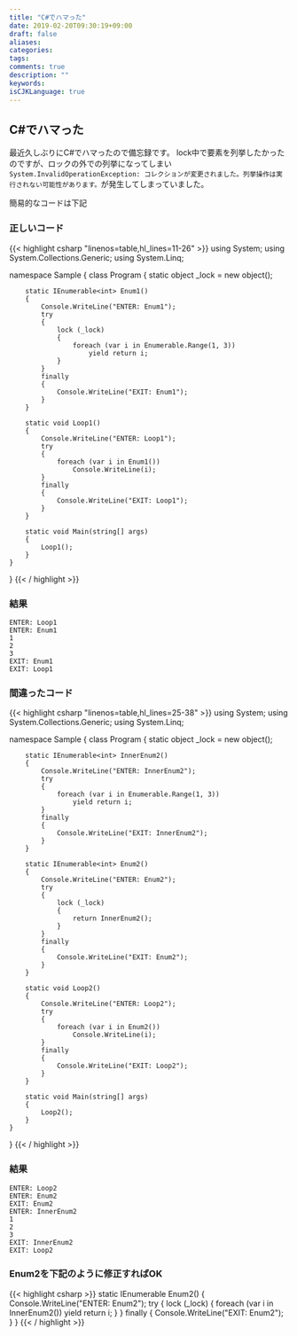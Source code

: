 ```yaml
---
title: "C#でハマった"
date: 2019-02-20T09:30:19+09:00
draft: false
aliases:
categories:
tags:
comments: true
description: ""
keywords:
isCJKLanguage: true
---
```


## C#でハマった

最近久しぶりにC#でハマったので備忘録です。
lock中で要素を列挙したかったのですが、ロックの外での列挙になってしまい```System.InvalidOperationException: コレクションが変更されました。列挙操作は実行されない可能性があります。```が発生してしまっていました。

簡易的なコードは下記

### 正しいコード

{{< highlight csharp "linenos=table,hl_lines=11-26" >}}
using System;
using System.Collections.Generic;
using System.Linq;

namespace Sample
{
    class Program
    {
        static object _lock = new object();

        static IEnumerable<int> Enum1()
        {
            Console.WriteLine("ENTER: Enum1");
            try
            {
                lock (_lock)
                {
                    foreach (var i in Enumerable.Range(1, 3))
                        yield return i;
                }
            }
            finally
            {
                Console.WriteLine("EXIT: Enum1");
            }
        }

        static void Loop1()
        {
            Console.WriteLine("ENTER: Loop1");
            try
            {
                foreach (var i in Enum1())
                    Console.WriteLine(i);
            }
            finally
            {
                Console.WriteLine("EXIT: Loop1");
            }
        }

        static void Main(string[] args)
        {
            Loop1();
        }
    }
}
{{< / highlight >}}

### 結果

```
ENTER: Loop1
ENTER: Enum1
1
2
3
EXIT: Enum1
EXIT: Loop1
```

### 間違ったコード

{{< highlight csharp "linenos=table,hl_lines=25-38" >}}
using System;
using System.Collections.Generic;
using System.Linq;

namespace Sample
{
    class Program
    {
        static object _lock = new object();

        static IEnumerable<int> InnerEnum2()
        {
            Console.WriteLine("ENTER: InnerEnum2");
            try
            {
                foreach (var i in Enumerable.Range(1, 3))
                    yield return i;
            }
            finally
            {
                Console.WriteLine("EXIT: InnerEnum2");
            }
        }

        static IEnumerable<int> Enum2()
        {
            Console.WriteLine("ENTER: Enum2");
            try
            {
                lock (_lock)
                {
                    return InnerEnum2();
                }
            }
            finally
            {
                Console.WriteLine("EXIT: Enum2");
            }
        }

        static void Loop2()
        {
            Console.WriteLine("ENTER: Loop2");
            try
            {
                foreach (var i in Enum2())
                    Console.WriteLine(i);
            }
            finally
            {
                Console.WriteLine("EXIT: Loop2");
            }
        }

        static void Main(string[] args)
        {
            Loop2();
        }
    }
}
{{< / highlight >}}

### 結果

```
ENTER: Loop2
ENTER: Enum2
EXIT: Enum2
ENTER: InnerEnum2
1
2
3
EXIT: InnerEnum2
EXIT: Loop2
```

### Enum2を下記のように修正すればOK

{{< highlight csharp >}}
static IEnumerable<int> Enum2()
{
    Console.WriteLine("ENTER: Enum2");
    try
    {
        lock (_lock)
        {
            foreach (var i in InnerEnum2())
                yield return i;
        }
    }
    finally
    {
        Console.WriteLine("EXIT: Enum2");
    }
}
{{< / highlight >}}
